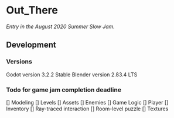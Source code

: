 # Out_There
*Entry in the August 2020 Summer Slow Jam.*

## Development

### Versions
Godot version 3.2.2 Stable
Blender version 2.83.4 LTS

### Todo for game jam completion deadline
[] Modeling
	[] Levels
	[] Assets
	[] Enemies
[] Game Logic
	[] Player
		[] Inventory
		[] Ray-traced interaction
	[] Room-level puzzle
[] Textures
